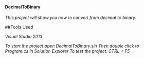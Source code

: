 #### DecimalToBinary 

*This project will show you how to convert from decimal to binary.*

##Tools Used

*Visual Studio 2013*

*To start the project open DecimalToBinary.sln*
*Then double click to Program.cs in Solution Explorer*
*To test the project: CTRL + F5*
